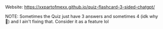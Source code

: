 Website: https://xxpartofmexx.github.io/quiz-flashcard-3-sided-chatgpt/

NOTE: Sometimes the Quiz just have 3 answers and sometimes 4 (idk why 🤣) and I ain't fixing that. Consider it as a feature lol
